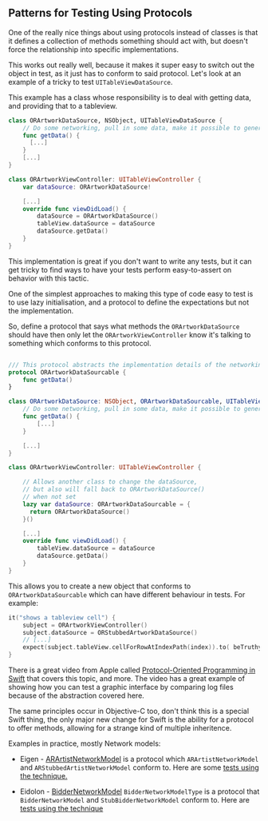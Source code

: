 ## Patterns for Testing Using Protocols

One of the really nice things about using protocols instead of classes is that it defines a collection of methods something should act with, but doesn't force the relationship into specific implementations.

This works out really well, because it makes it super easy to switch out the object in test, as it just has to conform to said protocol. Let's look at an example of a tricky to test `UITableViewDataSource`.

This example has a class whose responsibility is to deal with getting data, and providing that to a tableview.

``` swift
class ORArtworkDataSource, NSObject, UITableViewDataSource {
    // Do some networking, pull in some data, make it possible to generate cells
    func getData() {
      [...]
    }
    [...]
}

class ORArtworkViewController: UITableViewController {
    var dataSource: ORArtworkDataSource!

    [...]
    override func viewDidLoad() {
        dataSource = ORArtworkDataSource()
        tableView.dataSource = dataSource
        dataSource.getData()
    }
}
```

This implementation is great if you don't want to write any tests, but it can get tricky to find ways to have your tests perform easy-to-assert on behavior with this tactic.

One of the simplest approaches to making this type of code easy to test is to use lazy initialisation, and a protocol to define the expectations but not the implementation.

So, define a protocol that says what methods the `ORArtworkDataSource` should have then only let the `ORArtworkViewController` know it's talking to something which conforms to this protocol.

```swift

/// This protocol abstracts the implementation details of the networking
protocol ORArtworkDataSourcable {
    func getData()
}

class ORArtworkDataSource: NSObject, ORArtworkDataSourcable, UITableViewDataSource {
    // Do some networking, pull in some data, make it possible to generate cells
    func getData() {
        [...]
    }

    [...]
}

class ORArtworkViewController: UITableViewController {

    // Allows another class to change the dataSource,
    // but also will fall back to ORArtworkDataSource()
    // when not set
    lazy var dataSource: ORArtworkDataSourcable = {
      return ORArtworkDataSource()
    }()

    [...]
    override func viewDidLoad() {
        tableView.dataSource = dataSource
        dataSource.getData()
    }
}

```

This allows you to create a new object that conforms to `ORArtworkDataSourcable` which can have different behaviour in tests. For example:

```swift
it("shows a tableview cell") {
    subject = ORArtworkViewController()
    subject.dataSource = ORStubbedArtworkDataSource()
    // [...]
    expect(subject.tableView.cellForRowAtIndexPath(index)).to( beTruthy() )
}
```

There is a great video from Apple called [Protocol-Oriented Programming in Swift](https://developer.apple.com/videos/play/wwdc2015/408/) that covers this topic, and more. The video has a great example of showing how you can test a graphic interface by comparing log files because of the abstraction covered here.

The same principles occur in Objective-C too, don't think this is a special Swift thing, the only major new change for Swift is the ability for a protocol to offer methods, allowing for a strange kind of multiple inheritence.

Examples in practice, mostly Network models:

* Eigen - [ARArtistNetworkModel](https://github.com/artsy/eigen/blob/da011cb4e0cd45e9148e89b92a4021ea3651753f/Artsy/Networking/Network_Models/ARArtistNetworkModel.h) is a protocol which `ARArtistNetworkModel` and `ARStubbedArtistNetworkModel` conform to. Here are some [tests using the technique.](https://github.com/artsy/eigen/blob/da011cb4e0cd45e9148e89b92a4021ea3651753f/Artsy_Tests/View_Controller_Tests/Artist/ARArtistViewControllerTests.m#L25)

* Eidolon - [BidderNetworkModel](https://github.com/artsy/eidolon/blob/16867a8de52fdf24db07937be003b6104c0ee5e9/Kiosk/Bid%20Fulfillment/BidderNetworkModel.swift) `BidderNetworkModelType` is a protocol that `BidderNetworkModel` and `StubBidderNetworkModel` conform to. Here are [tests using the technique](https://github.com/artsy/eidolon/blob/16867a8de52fdf24db07937be003b6104c0ee5e9/KioskTests/Bid%20Fulfillment/LoadingViewModelTests.swift)
